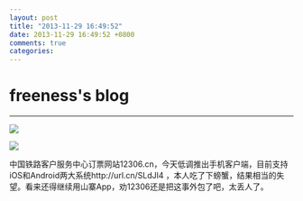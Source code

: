 ```yaml
---
layout: post
title: "2013-11-29 16:49:52"
date: 2013-11-29 16:49:52 +0800
comments: true
categories: 
---
```


# freeness's blog

----------

![](http://okqmqrbgo.bkt.clouddn.com/201311291649521.jpg)

![](http://okqmqrbgo.bkt.clouddn.com/201311291649522.jpg)

>
中国铁路客户服务中心订票网站12306.cn，今天低调推出手机客户端，目前支持iOS和Android两大系统http://url.cn/SLdJl4 ，本人吃了下螃蟹，结果相当的失望。看来还得继续用山寨App，劝12306还是把这事外包了吧，太丢人了。